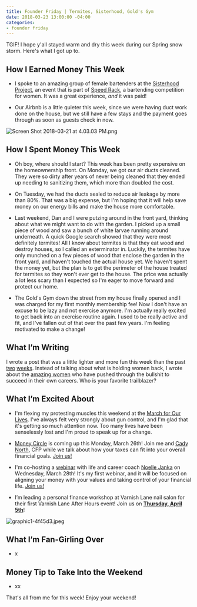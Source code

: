 ```yaml
---
title: Founder Friday | Termites, Sisterhood, Gold's Gym
date: 2018-03-23 13:00:00 -04:00
categories:
- founder friday
---
```


TGIF! I hope y'all stayed warm and dry this week during our Spring snow storm. Here's what I got up to.

## **How I Earned Money This Week**

* I spoke to an amazing group of female bartenders at the [Sisterhood Project](https://www.facebook.com/events/769338589936455/), an event that is part of [Speed Rack](https://speed-rack.com/washingtondc/), a bartending competition for women. It was a great experience, *and* it was paid!

* Our Airbnb is a little quieter this week, since we were having duct work done on the house, but we still have a few stays and the payment goes through as soon as guests check in now. 

![Screen Shot 2018-03-21 at 4.03.03 PM.png](/uploads/Screen%20Shot%202018-03-21%20at%204.03.03%20PM.png)

## **How I Spent Money This Week**

* Oh boy, where should I start? This week has been pretty expensive on the homeownership front. On Monday, we got our air ducts cleaned. They were so dirty after years of never being cleaned that they ended up needing to sanitizing them, which more than doubled the cost. 

* On Tuesday, we had the ducts sealed to reduce air leakage by more than 80%. That was a big expense, but I'm hoping that it will help save money on our energy bills and make the house more comfortable.

* Last weekend, Dan and I were putzing around in the front yard, thinking about what we might want to do with the garden. I picked up a small piece of wood and saw a bunch of white larvae running around underneath. A quick Google search showed that they were most definitely termites! All I know about termites is that they eat wood and destroy houses, so I called an exterminator in. Luckily, the termites have only munched on a few pieces of wood that enclose the garden in the front yard, and haven't touched the actual house yet. We haven't spent the money yet, but the plan is to get the perimeter of the house treated for termites so they won't ever get to the house. The price was actually a lot less scary than I expected so I'm eager to move forward and protect our home.

* The Gold's Gym down the street from my house finally opened and I was charged for my first monthly membership fee! Now I don't have an excuse to be lazy and not exercise anymore. I'm actually really excited to get back into an exercise routine again. I used to be really active and fit, and I've fallen out of that over the past few years. I'm feeling motivated to make a change!

## **What I’m Writing**

I wrote a post that was a little lighter and more fun this week than the past [two](https://www.maggiegermano.com/blog/the-truth-about-the-wage-gap/) [weeks](https://www.maggiegermano.com/blog/the-financial-impact-of-sexual-harassment-abuse/). Instead of talking about what is holding women back, I wrote about the [amazing women](https://www.maggiegermano.com/blog/women-who-broke-the-glass-ceiling-in-their-industry/) who have pushed through the bullshit to succeed in their own careers. Who is your favorite trailblazer?

## **What I’m Excited About**

* I'm flexing my protesting muscles this weekend at the [March for Our Lives](https://marchforourlives.com/). I've always felt very strongly about gun control, and I'm glad that it's getting so much attention now. Too many lives have been senselessly lost and I'm proud to speak up for a change. 

* [Money Circle](https://www.maggiegermano.com/events/how-taxes-fit-into-your-financial-goals/) is coming up this Monday, March 26th! Join me and [Cady North](https://www.northfinancialadvisors.com/), CFP while we talk about how your taxes can fit into your overall financial goals. [Join us!](https://www.maggiegermano.com/events/how-taxes-fit-into-your-financial-goals/)

* I'm co-hosting a [webinar](https://www.maggiegermano.com/other-events/webinar-how-to-take-control-of-your-money/) with life and career coach [Noelle Janka](http://www.noellejanka.com/) on Wednesday, March 28th! It's my first webinar, and it will be focused on aligning your money with your values and taking control of your financial life. [Join us!](https://www.maggiegermano.com/other-events/webinar-how-to-take-control-of-your-money/)

* I’m leading a personal finance workshop at Varnish Lane nail salon for their first Varnish Lane After Hours event! Join us on **[Thursday, April 5th](https://www.eventbrite.com/e/varnish-lane-after-hours-personal-finances-tickets-44203571071)**!

![graphic1-4f45d3.jpeg](/uploads/graphic1-4f45d3.jpeg)

## **What I’m Fan-Girling Over**

* x

## **Money Tip to Take Into the Weekend**

* xx

That's all from me for this week! Enjoy your weekend!